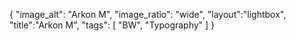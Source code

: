 {
"image_alt": "Arkon M",
"image_ratio": "wide",
"layout":"lightbox",
"title":"Arkon M",
 "tags": [
  "BW",
  "Typography"
 ]
}